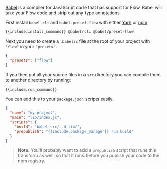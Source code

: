 [Babel](http://babeljs.io/) is a compiler for JavaScript code that has
support for Flow. Babel will take your Flow code and strip out any type
annotations.

First install `babel-cli` and `babel-preset-flow` with either
[Yarn](https://yarnpkg.com/) or [npm](https://www.npmjs.com/).

```sh
{{include.install_command}} @babel/cli @babel/preset-flow
```

Next you need to create a `.babelrc` file at the root of your project with
`"flow"` in your `"presets"`.

```json
{
  "presets": ["flow"]
}
```

If you then put all your source files in a `src` directory you can compile them
to another directory by running:

```sh
{{include.run_command}}
```

You can add this to your `package.json` scripts easily.

```json
{
  "name": "my-project",
  "main": "lib/index.js",
  "scripts": {
    "build": "babel src/ -d lib/",
    "prepublish": "{{include.package_manager}} run build"
  }
}
```

> **Note:** You'll probably want to add a `prepublish` script that runs this
> transform as well, so that it runs before you publish your code to the npm
> registry.
